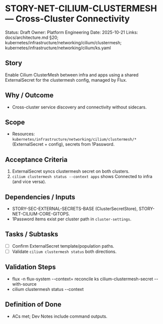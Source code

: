 # STORY-NET-CILIUM-CLUSTERMESH — Cross-Cluster Connectivity

Status: Draft
Owner: Platform Engineering
Date: 2025-10-21
Links: docs/architecture.md §20; kubernetes/infrastructure/networking/cilium/clustermesh; kubernetes/infrastructure/networking/cilium/ks.yaml

## Story
Enable Cilium ClusterMesh between infra and apps using a shared ExternalSecret for the clustermesh config, managed by Flux.

## Why / Outcome
- Cross-cluster service discovery and connectivity without sidecars.

## Scope
- Resources: `kubernetes/infrastructure/networking/cilium/clustermesh/*` (ExternalSecret + config), secrets from 1Password.

## Acceptance Criteria
1) ExternalSecret syncs clustermesh secret on both clusters.
2) `cilium clustermesh status --context apps` shows Connected to infra (and vice versa).

## Dependencies / Inputs
- STORY-SEC-EXTERNAL-SECRETS-BASE (ClusterSecretStore), STORY-NET-CILIUM-CORE-GITOPS.
- 1Password items exist per cluster path in `cluster-settings`.

## Tasks / Subtasks
- [ ] Confirm ExternalSecret template/population paths.
- [ ] Validate `cilium clustermesh status` both directions.

## Validation Steps
- flux -n flux-system --context=<ctx> reconcile ks cilium-clustermesh-secret --with-source
- cilium clustermesh status --context <ctx>

## Definition of Done
- ACs met; Dev Notes include command outputs.

